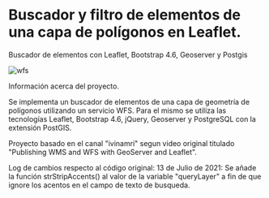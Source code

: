 # Buscador y filtro de elementos de una capa de polígonos en Leaflet.
Buscador de elementos con Leaflet, Bootstrap 4.6, Geoserver y Postgis

![wfs](https://user-images.githubusercontent.com/16272697/129121000-45718515-906a-4602-9fc6-2e9f8d66a0ab.png)

Información acerca del proyecto.

Se implementa un buscador de elementos de una capa de geometría de polígonos utilizando un servicio WFS. Para el mismo se utiliza las tecnologías Leaflet, Bootstrap 4.6, jQuery, Geoserver y PostgreSQL con la extensión PostGIS.

Proyecto basado en el canal "ivinamri" segun video original titulado "Publishing WMS and WFS with GeoServer and Leaflet".

Log de cambios respecto al código original:
13 de Julio de 2021: Se añade la función strStripAccents() al valor de la variable "queryLayer" a fin de que ignore los acentos en el campo de texto de busqueda.
